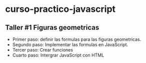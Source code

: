 # curso-practico-javascript

## Taller #1 Figuras geometricas
- Primer paso: definir las formulas para las figuras geometricas.
- Segundo paso: Implementar las formulas en JavaScript.
- Tercer paso: Crear funciones
- Cuarto paso: Intergrar JavaScript con HTML